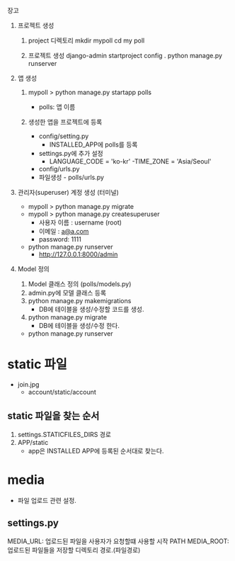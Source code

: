 장고
1. 프로젝트 생성
    1. project 디렉토리
        mkdir mypoll 
        cd my poll

    2. 프로젝트 생성
        django-admin startproject config . 
        python manage.py runserver 

2. 앱 생성
    1. mypoll > python manage.py startapp polls
        - polls: 앱 이름

    2. 생성한 앱을 프로젝트에 등록
        - config/setting.py
            - INSTALLED_APP에 polls를 등록
        - settings.py에 추가 설정
            - LANGUAGE_CODE = 'ko-kr'
            -TIME_ZONE = 'Asia/Seoul'
        - config/urls.py
        - 파일생성 - polls/urls.py

3. 관리자(superuser) 계정 생성 (터미널)
    - mypoll > python manage.py migrate 
    - mypoll > python manage.py createsuperuser
        - 사용자 이름 : username (root)
        - 이메일 : a@a.com
        - password: 1111
    - python manage.py runserver 
        - http://127.0.0.1:8000/admin

4. Model 정의
    1. Model 클래스 정의 (polls/models.py)
    2. admin.py에 모델 클래스 등록 
    3. python manage.py makemigrations 
        - DB에 테이블을 생성/수정할 코드를 생성. 
    4. python manage.py migrate
        - DB에 테이블을 생성/수정 한다. 
    - python manage.py runserver

# static 파일
- join.jpg
    - account/static/account

## static 파일을 찾는 순서 
1. settings.STATICFILES_DIRS 경로
2. APP/static
    - app은 INSTALLED APP에 등록된 순서대로 찾는다. 

# media
- 파일 업로드 관련 설정.

## settings.py
MEDIA_URL: 업로드된 파일을 사용자가 요청할떄 사용할 시작 PATH
MEDIA_ROOT: 업로드된 파일들을 저장할 디렉토리 경로.(파일경로)